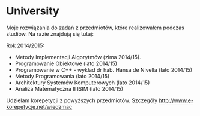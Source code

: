 # University

Moje rozwiązania do zadań z przedmiotów, które realizowałem podczas studiów.
Na razie znajdują się tutaj:

Rok 2014/2015:

- Metody Implementacji Algorytmów (zima 2014/15).
- Programowanie Obiektowe (lato 2014/15)
- Programowanie w C++ - wykład dr hab. Hansa de Nivella (lato 2014/15)
- Metody Programowania (lato 2014/15)
- Architektury Systemów Komputerowych (lato 2014/15)
- Analiza Matematyczna II ISIM (lato 2014/15)


Udzielam korepetycji z powyższych przedmiotów.
Szczegóły http://www.e-korepetycje.net/wiedzmac
